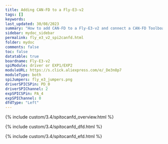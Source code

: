 ```yaml
---
title: Adding CAN-FD to a Fly-E3-v2
tags: []
keywords: 
last_updated: 30/08/2023
summary: "How to add CAN-FD to a Fly-E3-v2 and connect a CAN-FD Toolboard"
sidebar: mydoc_sidebar
permalink: fly_e3_v2_spi2canfd.html
folder: mydoc
comments: false
toc: false
datatable: true
boardname: Fly-E3-v2
spiModule: driver or EXP1/EXP2
moduleURL: https://s.click.aliexpress.com/e/_De3n8p7
moduleType: both
spiJumpers: fly_e3_jumpers.png
driverSPICSPin: PD_0
driverSPIChannel: 2
expSPICSPin: PA_4
expSPIChannel: 0
dfdType: "Left"
---
```


{% include custom/3.4/spitocanfd_overview.html %}

{% include custom/3.4/spitocanfd_dfd.html %}

{% include custom/3.4/spitocanfd_efd.html %}
